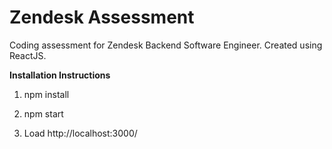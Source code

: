 # **Zendesk Assessment**

Coding assessment for Zendesk Backend Software Engineer. Created using ReactJS.

**Installation Instructions**

1. npm install

2. npm start

3. Load http://localhost:3000/